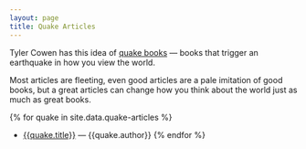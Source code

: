 ```yaml
---
layout: page
title: Quake Articles
---
```


Tyler Cowen has this idea of [quake books](https://marginalrevolution.com/marginalrevolution/2007/11/view-quake-read.html) — books that trigger an earthquake in how you view the world.

Most articles are fleeting, even good articles are a pale imitation of good books, but a great articles can change how you think about the world just as much as great books.


{% for quake in site.data.quake-articles %}
- [{{quake.title}}]({{quake.url}}) — {{quake.author}}
{% endfor %}